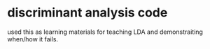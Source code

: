 # discriminant analysis code

used this as learning materials for teaching LDA and demonstraiting when/how it fails.
